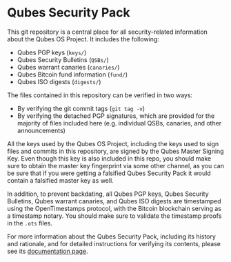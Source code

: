 Qubes Security Pack
===================

This git repository is a central place for all security-related information
about the Qubes OS Project. It includes the following:

 * Qubes PGP keys (`keys/`)
 * Qubes Security Bulletins (`QSBs/`)
 * Qubes warrant canaries (`canaries/`)
 * Qubes Bitcoin fund information (`fund/`)
 * Qubes ISO digests (`digests/`)

The files contained in this repository can be verified in two ways:

 * By verifying the git commit tags (`git tag -v`)
 * By verifying the detached PGP signatures, which are provided for the majority
   of files included here (e.g. individual QSBs, canaries, and other
   announcements)

All the keys used by the Qubes OS Project, including the keys used to
sign files and commits in this repository, are signed by the Qubes Master
Signing Key. Even though this key is also included in this repo, you should
make sure to obtain the master key fingerprint via some other
channel, as you can be sure that if you were getting a falsified Qubes
Security Pack it would contain a falsified master key as well.

In addition, to prevent backdating, all Qubes PGP keys, Qubes Security Bulletins, Qubes warrant canaries, and Qubes ISO digests are timestamped using the OpenTimestamps protocol, with the Bitcoin blockchain serving as a timestamp notary. You should make sure to validate the timestamp proofs in the `.ots` files.

For more information about the Qubes Security Pack, including its history and
rationale, and for detailed instructions for verifying its contents, please see
its [documentation page](https://www.qubes-os.org/doc/security-pack/).
